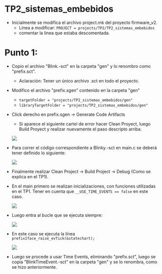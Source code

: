 # TP2_sistemas_embebidos

- Inicialmente se modifica el archivo project.mk del proyecto firmware_v2.
  - Línea a modificar: ```PROJECT = projects/TP2/TP2_sistemas_embebidos```
  - comentar la línea que estaba descomentada.
  
# Punto 1:

- Copio el archivo "Blink.-sct" en la carpeta "gen" y lo renombro como "prefix.sct".
  - Aclaración: Tener un único archivo .sct en todo el proyecto.
- Modifico el archivo "prefix.sgen" contenido en la carpeta "gen"
  -	```targetFolder = "projects/TP2_sistemas_embebidos/gen"```
  - ```libraryTargetFolder = "projects/TP2_sistemas_embebidos/gen"```
- Click derecho en prefix.sgen -> Generate Code Artifacts
  - Si aparece el siguiente cartel de error hacer Clean Proyect, luego Build Proyect y realizar nuevamente el paso descripto arriba.
  
  ![](https://github.com/Hitalio/TP1/blob/master/images/error_prefix_sgen.PNG)
  
- Para correr el código correspondiente a Blinky.-sct en main.c se deberá tener definido lo siguiente: 

  ![](https://github.com/Hitalio/TP1/blob/master/images/punto1_TimeEvents.PNG)
  
- Finalmente realizar Clean Project -> Build Project -> Debug (Como se explica en el TP1). 
  
- En el main primero se realizan inicializaciones, con funciones utilizadas en el TP1. Tener en cuenta que ```__USE_TIME_EVENTS == false```
  en este caso. 
  
  ![](https://github.com/Hitalio/TP1/blob/master/images/punto1_main_init.PNG)
  
- Luego entra al bucle que se ejecuta siempre:

  ![](https://github.com/Hitalio/TP1/blob/master/images/punto1_while.PNG)
  
- En este caso se ejecuta la línea ```prefixIface_raise_evTick(&statechart);```
  
  ![](https://github.com/Hitalio/TP1/blob/master/images/punto1_raise_evTick.PNG)
  

- Luego se procede a usar Time Events, eliminando "prefix.sct", luego se copia "BlinkTimeEvent.-sct" en la carpeta "gen" y se lo
renombra, como se hizo anteriormente. 


